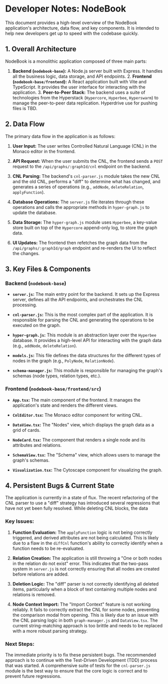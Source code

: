 # Developer Notes: NodeBook

This document provides a high-level overview of the NodeBook
application's architecture, data flow, and key components. It is
intended to help new developers get up to speed with the codebase
quickly.

## 1. Overall Architecture

NodeBook is a monolithic application composed of three main parts:

1.  **Backend (`nodebook-base`):** A Node.js server built with
Express. It handles all the business logic, data storage, and API
endpoints.  2.  **Frontend (`nodebook-base/frontend`):** A React
application built with Vite and TypeScript. It provides the user
interface for interacting with the application.  3.  **Peer-to-Peer
Stack:** The backend uses a suite of technologies from the Hyperstack
(`Hypercore`, `Hyperbee`, `Hyperswarm`) to manage the peer-to-peer
data replication. Hyperdrive use for pushing files is TBD. 

## 2. Data Flow

The primary data flow in the application is as follows:

1.  **User Input:** The user writes Controlled Natural Language (CNL)
in the Monaco editor in the frontend.

2.  **API Request:** When the user submits the CNL, the frontend sends
a `POST` request to the `/api/graphs/:graphId/cnl` endpoint on the
backend.

3.  **CNL Parsing:** The backend's `cnl-parser.js` module takes the
new CNL and the old CNL, performs a "diff" to determine what has
changed, and generates a series of operations (e.g., `addNode`,
`deleteRelation`, `applyFunction`).

4.  **Database Operations:** The `server.js` file iterates through
these operations and calls the appropriate methods in `hyper-graph.js`
to update the database.

5.  **Data Storage:** The `hyper-graph.js` module uses `Hyperbee`, a
key-value store built on top of the `Hypercore` append-only log, to
store the graph data.

6.  **UI Updates:** The frontend then refetches the graph data from
the `/api/graphs/:graphId/graph` endpoint and re-renders the UI to
reflect the changes.

## 3. Key Files & Components

### Backend (`nodebook-base`)

* **`server.js`:** The main entry point for the backend. It sets up
      the Express server, defines all the API endpoints, and
      orchestrates the CNL processing.

* **`cnl-parser.js`:** This is the most complex part of the
      application. It is responsible for parsing the CNL and
      generating the operations to be executed on the graph.

* **`hyper-graph.js`:** This module is an abstraction layer over the
      `Hyperbee` database. It provides a high-level API for
      interacting with the graph data (e.g., `addNode`,
      `deleteRelation`).

* **`models.js`:** This file defines the data structures for the
      different types of nodes in the graph (e.g., `PolyNode`,
      `RelationNode`).

* **`schema-manager.js`:** This module is responsible for managing the
      graph's schemas (node types, relation types, etc.).

### Frontend (`nodebook-base/frontend/src`)

* **`App.tsx`:** The main component of the frontend. It manages the
      application's state and renders the different views.

* **`CnlEditor.tsx`:** The Monaco editor component for writing CNL.

* **`DataView.tsx`:** The "Nodes" view, which displays the graph data
      as a grid of cards.

* **`NodeCard.tsx`:** The component that renders a single node and its
      attributes and relations.

* **`SchemaView.tsx`:** The "Schema" view, which allows users to
      manage the graph's schemas.

* **`Visualization.tsx`:** The Cytoscape component for visualizing the
      graph.

## 4. Persistent Bugs & Current State

The application is currently in a state of flux. The recent
refactoring of the CNL parser to use a "diff" strategy has introduced
several regressions that have not yet been fully resolved. While
deleting CNL blocks, the data 

### Key Issues:

1.  **Function Evaluation:** The `applyFunction` logic is not being
correctly triggered, and derived attributes are not being
calculated. This is likely due to a flaw in the `diffCnl` function's
ability to correctly identify when a function needs to be
re-evaluated.

2.  **Relation Creation:** The application is still throwing a "One or
both nodes in the relation do not exist" error. This indicates that
the two-pass system in `server.js` is not correctly ensuring that all
nodes are created before relations are added.

3.  **Deletion Logic:** The "diff" parser is not correctly identifying
all deleted items, particularly when a block of text containing
multiple nodes and relations is removed.

4.  **Node Context Import:** The "Import Context" feature is not
working reliably. It fails to correctly extract the CNL for some
nodes, preventing the comparison modal from opening. This is likely
due to an issue with the CNL parsing logic in both `graph-manager.js`
and `DataView.tsx`. The current string-matching approach is too
brittle and needs to be replaced with a more robust parsing strategy.

### Next Steps:

The immediate priority is to fix these persistent bugs. The
recommended approach is to continue with the Test-Driven Development
(TDD) process that was started. A comprehensive suite of tests for the
`cnl-parser.js` module is the best way to ensure that the core logic
is correct and to prevent future regressions.
